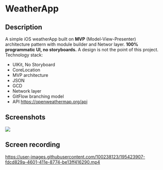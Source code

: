# WeatherApp

## Description
A simple iOS weatherApp built on **MVP** (Model-View-Presenter) architecture pattern with module builder and Networ layer. **100% programmatic UI, no storyboards.** 
A design is not the point of this project.
Technology stack:
- UIKit, No Storyboard
- CoreLocation
- MVP architecture
- JSON
- GCD
- Network layer
- GitFlow branching model
- API https://openweathermap.org/api
## Screenshots
<img src="https://user-images.githubusercontent.com/100238123/195424978-536c4fb0-13f5-49d5-a5e3-539fd44b3c9e.png">

## Screen recording

https://user-images.githubusercontent.com/100238123/195423907-fdcd829a-4601-411e-8774-be13ff416290.mp4

